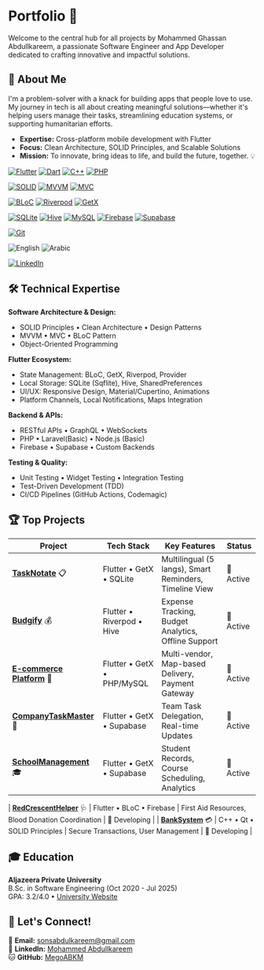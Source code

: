 # Portfolio 🚀

Welcome to the central hub for all projects by Mohammed Ghassan Abdullkareem, a passionate Software Engineer and App Developer dedicated to crafting innovative and impactful solutions.

## 🌟 About Me

I'm a problem-solver with a knack for building apps that people love to use. My journey in tech is all about creating meaningful solutions—whether it's helping users manage their tasks, streamlining education systems, or supporting humanitarian efforts.

- **Expertise:** Cross-platform mobile development with Flutter
- **Focus:** Clean Architecture, SOLID Principles, and Scalable Solutions
- **Mission:** To innovate, bring ideas to life, and build the future, together. 💡

<p align="left">
  <!-- Core Technologies -->
  <a href="https://flutter.dev" target="_blank"><img src="https://img.shields.io/badge/Flutter-02569B?style=for-the-badge&logo=flutter&logoColor=white" alt="Flutter"></a>
  <a href="https://dart.dev" target="_blank"><img src="https://img.shields.io/badge/Dart-0175C2?style=for-the-badge&logo=dart&logoColor=white" alt="Dart"></a>
  <a href="https://isocpp.org/" target="_blank"><img src="https://img.shields.io/badge/C++-00599C?style=for-the-badge&logo=cplusplus&logoColor=white" alt="C++"></a>
  <a href="https://www.php.net" target="_blank"><img src="https://img.shields.io/badge/PHP-777BB4?style=for-the-badge&logo=php&logoColor=white" alt="PHP"></a>
  
  <!-- Architecture -->
  <a href="https://en.wikipedia.org/wiki/SOLID" target="_blank"><img src="https://img.shields.io/badge/SOLID-FF6D00?style=for-the-badge&logo=codeigniter&logoColor=white" alt="SOLID"></a>
  <a href="https://en.wikipedia.org/wiki/Model–view–viewmodel" target="_blank"><img src="https://img.shields.io/badge/MVVM-5C2D91?style=for-the-badge&logo=codeigniter&logoColor=white" alt="MVVM"></a>
  <a href="https://en.wikipedia.org/wiki/Model–view–controller" target="_blank"><img src="https://img.shields.io/badge/MVC-5C2D91?style=for-the-badge&logo=codeigniter&logoColor=white" alt="MVC"></a>
  
  <!-- State Management -->
  <a href="https://bloclibrary.dev" target="_blank"><img src="https://img.shields.io/badge/BLoC-02569B?style=for-the-badge&logo=flutter&logoColor=white" alt="BLoC"></a>
  <a href="https://riverpod.dev/" target="_blank"><img src="https://img.shields.io/badge/Riverpod-4A98E8?style=for-the-badge&logo=riverpod&logoColor=white" alt="Riverpod"></a>
  <a href="https://pub.dev/packages/get" target="_blank"><img src="https://img.shields.io/badge/GetX-6DB33F?style=for-the-badge&logo=flutter&logoColor=white" alt="GetX"></a>
  
  <!-- Databases -->
  <a href="https://pub.dev/packages/sqflite" target="_blank"><img src="https://img.shields.io/badge/SQLite-003B57?style=for-the-badge&logo=sqlite&logoColor=white" alt="SQLite"></a>
  <a href="https://pub.dev/packages/hive" target="_blank"><img src="https://img.shields.io/badge/Hive-FFC107?style=for-the-badge&logo=hive&logoColor=black" alt="Hive"></a>
  <a href="https://www.mysql.com/" target="_blank"><img src="https://img.shields.io/badge/MySQL-4479A1?style=for-the-badge&logo=mysql&logoColor=white" alt="MySQL"></a>
  <a href="https://firebase.google.com/" target="_blank"><img src="https://img.shields.io/badge/Firebase-FFCA28?style=for-the-badge&logo=firebase&logoColor=black" alt="Firebase"></a>
  <a href="https://supabase.io" target="_blank"><img src="https://img.shields.io/badge/Supabase-3FCF8E?style=for-the-badge&logo=supabase&logoColor=white" alt="Supabase"></a>
  
  <!-- Tools -->
  <a href="https://git-scm.com/" target="_blank"><img src="https://img.shields.io/badge/GIT-E44C30?style=for-the-badge&logo=git&logoColor=white" alt="Git"></a>
  
  <!-- Languages -->
  <img src="https://img.shields.io/badge/English-Fluent-blue" alt="English">
  <img src="https://img.shields.io/badge/Arabic-Native-green" alt="Arabic">
  
  <!-- Social -->
  <a href="https://www.linkedin.com/in/mohammed-abdullkareem-02a965330" target="_blank"><img src="https://img.shields.io/badge/LinkedIn-0077B5?style=for-the-badge&logo=linkedin&logoColor=white" alt="LinkedIn"></a>
</p>

## 🛠️ Technical Expertise

**Software Architecture & Design:**
- SOLID Principles • Clean Architecture • Design Patterns
- MVVM • MVC • BLoC Pattern
- Object-Oriented Programming

**Flutter Ecosystem:**
- State Management: BLoC, GetX, Riverpod, Provider
- Local Storage: SQLite (Sqflite), Hive, SharedPreferences
- UI/UX: Responsive Design, Material/Cupertino, Animations
- Platform Channels, Local Notifications, Maps Integration

**Backend & APIs:**
- RESTful APIs • GraphQL • WebSockets
- PHP • Laravel(Basic) • Node.js (Basic)
- Firebase • Supabase • Custom Backends

**Testing & Quality:**
- Unit Testing • Widget Testing • Integration Testing
- Test-Driven Development (TDD)
- CI/CD Pipelines (GitHub Actions, Codemagic)

## 🏆 Top Projects

| Project | Tech Stack | Key Features | Status |
|---------|------------|--------------|--------|
| **[TaskNotate](https://github.com/MegoABKM/TaskNotate)** 📋 | Flutter • GetX • SQLite | Multilingual (5 langs), Smart Reminders, Timeline View | 🚀 Active |
| **[Budgify](https://github.com/MegoABKM/Budgify)** 💰 | Flutter • Riverpod • Hive | Expense Tracking, Budget Analytics, Offline Support | 🚀 Active |
| **[E-commerce Platform](https://github.com/MegoABKM/E-commerce)** 🛒 | Flutter • GetX • PHP/MySQL | Multi-vendor, Map-based Delivery, Payment Gateway | 🚀 Active |
| **[CompanyTaskMaster](https://github.com/MegoABKM/CompanyTaskMaster)** 🏢 | Flutter • GetX • Supabase | Team Task Delegation, Real-time Updates | 🚀 Active |
| **[SchoolManagement](https://github.com/MegoABKM/SchoolManagement)** 🎓 | Flutter • GetX • Supabase | Student Records, Course Scheduling, Analytics | 🚀 Active |

| **[RedCrescentHelper](https://github.com/MegoABKM/RedCrescentHelper)** 🩺 | Flutter • BLoC • Firebase | First Aid Resources, Blood Donation Coordination | 🔧 Developing |
| **[BankSystem](https://github.com/MegoABKM/BankSystem)** 💳 | C++ • Qt • SOLID Principles | Secure Transactions, User Management | 🔧 Developing |

## 🎓 Education
**Aljazeera Private University**  
B.Sc. in Software Engineering (Oct 2020 - Jul 2025)  
GPA: 3.2/4.0 • [University Website](https://jude.edu.sy/)

## 🤝 Let's Connect!
📧 **Email:** [sonsabdulkareem@gmail.com](mailto:sonsabdulkareem@gmail.com)  
🔗 **LinkedIn:** [Mohammed Abdullkareem](https://www.linkedin.com/in/mohammed-abdullkareem-02a965330)  
🐱 **GitHub:** [MegoABKM](https://github.com/MegoABKM)
